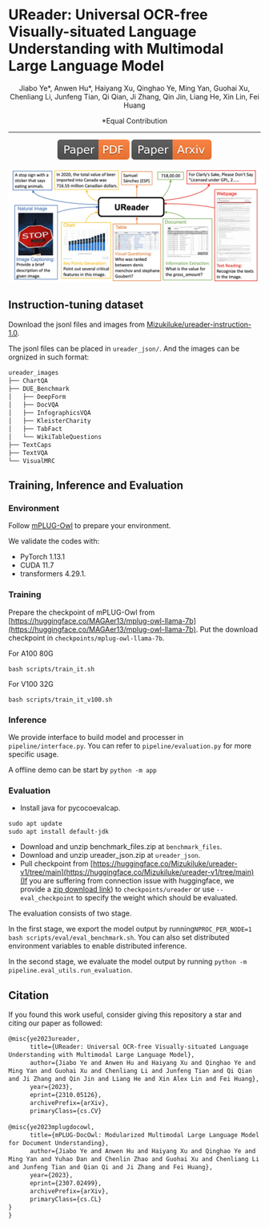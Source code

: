 
# UReader: Universal OCR-free Visually-situated Language Understanding with Multimodal Large Language Model

<div align="center">

Jiabo Ye*, Anwen Hu*, Haiyang Xu, Qinghao Ye, Ming Yan, Guohai Xu, Chenliang Li, Junfeng Tian, Qi Qian, Ji Zhang, Qin Jin, Liang He, Xin Lin, Fei Huang

*Equal Contribution

</div>
<hr>
<div align="center">
<a href="http://mm-chatgpt.oss-cn-zhangjiakou.aliyuncs.com/mplug_owl_demo/released_checkpoint/UReader_Arxiv.pdf"><img src="assets/Paper-PDF-orange.svg"></a>
<a href="https://arxiv.org/abs/2310.05126"><img src="assets/Paper-Arxiv-orange.svg" ></a>

![images](assets/intro_case.jpg)
</div>

## Instruction-tuning dataset
Download the jsonl files and images from [Mizukiluke/ureader-instruction-1.0](https://huggingface.co/datasets/Mizukiluke/ureader-instruction-1.0/tree/main).

The jsonl files can be placed in ```ureader_json/```. And the images can be orgnized in such format:
```
ureader_images
├── ChartQA
├── DUE_Benchmark
│   ├── DeepForm
│   ├── DocVQA
│   ├── InfographicsVQA
│   ├── KleisterCharity
│   ├── TabFact
│   └── WikiTableQuestions
├── TextCaps
├── TextVQA
└── VisualMRC
```

## Training, Inference and Evaluation
### Environment
Follow [mPLUG-Owl](https://github.com/X-PLUG/mPLUG-Owl) to prepare your environment.

We validate the codes with: 
* PyTorch 1.13.1
* CUDA 11.7
* transformers 4.29.1.

### Training
Prepare the checkpoint of mPLUG-Owl from [https://huggingface.co/MAGAer13/mplug-owl-llama-7b](https://huggingface.co/MAGAer13/mplug-owl-llama-7b). Put the download checkpoint in ```checkpoints/mplug-owl-llama-7b```.

For A100 80G
```
bash scripts/train_it.sh
```
For V100 32G
```
bash scripts/train_it_v100.sh
```

### Inference
We provide interface to build model and processer in ```pipeline/interface.py```. You can refer to ```pipeline/evaluation.py``` for more specific usage.

A offline demo can be start by ```python -m app```

### Evaluation
* Install java for pycocoevalcap. 
```
sudo apt update
sudo apt install default-jdk
```
* Download and unzip benchmark_files.zip at ```benchmark_files```.
* Download and unzip ureader_json.zip at ```ureader_json```.
* Pull checkpoint from [https://huggingface.co/Mizukiluke/ureader-v1/tree/main](https://huggingface.co/Mizukiluke/ureader-v1/tree/main)(If you are suffering from connection issue with huggingface, we provide a [zip download link](http://yejiabo.oss-cn-zhangjiakou.aliyuncs.com/checkpoints/UReader/ureader.tar)) to ```checkpoints/ureader``` or use ```--eval_checkpoint``` to specify the weight which should be evaluated.

The evaluation consists of two stage.

In the first stage, we export the model output by running```NPROC_PER_NODE=1 bash scripts/eval/eval_benchmark.sh```. You can also set distributed environment variables to enable distributed inference.

In the second stage, we evaluate the model output by running ```python -m pipeline.eval_utils.run_evaluation```.


## Citation
If you found this work useful, consider giving this repository a star and citing our paper as followed:
```
@misc{ye2023ureader,
      title={UReader: Universal OCR-free Visually-situated Language Understanding with Multimodal Large Language Model}, 
      author={Jiabo Ye and Anwen Hu and Haiyang Xu and Qinghao Ye and Ming Yan and Guohai Xu and Chenliang Li and Junfeng Tian and Qi Qian and Ji Zhang and Qin Jin and Liang He and Xin Alex Lin and Fei Huang},
      year={2023},
      eprint={2310.05126},
      archivePrefix={arXiv},
      primaryClass={cs.CV}

@misc{ye2023mplugdocowl,
      title={mPLUG-DocOwl: Modularized Multimodal Large Language Model for Document Understanding}, 
      author={Jiabo Ye and Anwen Hu and Haiyang Xu and Qinghao Ye and Ming Yan and Yuhao Dan and Chenlin Zhao and Guohai Xu and Chenliang Li and Junfeng Tian and Qian Qi and Ji Zhang and Fei Huang},
      year={2023},
      eprint={2307.02499},
      archivePrefix={arXiv},
      primaryClass={cs.CL}
}
}
```
